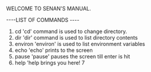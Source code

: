 WELCOME TO SENAN'S MANUAL.


----LIST OF COMMANDS ----
1. cd 
    'cd' command is used to change directory.
2. dir
    'dir' command is used to list directory contents
3. environ
    'environ' is used to list environment variables
4. echo
    'echo' prints to the screen
5. pause
    'pause' pauses the screen till enter is hit
6. help
    'help brings you here!
7
